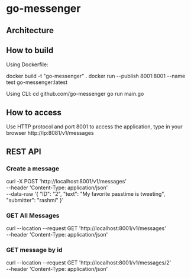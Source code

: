 # go-messenger

## Architecture

## How to build
Using Dockerfile:

docker build -t "go-messenger" .
docker run --publish 8001:8001 --name test go-messenger:latest

Using CLI:
cd github.com/go-messenger
go run main.go

## How to access
Use HTTP protocol and port 8001 to access the application, type in your browser
http://ip:8081/v1/messages

## REST API
### Create a message
curl -X POST 'http://localhost:8001/v1/messages' \
--header 'Content-Type: application/json' \
--data-raw '{
    "ID": "2",
    "text": "My favorite passtime is tweeting",
    "submitter": "rashmi"
}'

### GET All Messages
curl --location --request GET 'http://localhost:8001/v1/messages' \
--header 'Content-Type: application/json'

### GET  message by id
curl --location --request GET 'http://localhost:8001/v1/messages/2' \
--header 'Content-Type: application/json'

